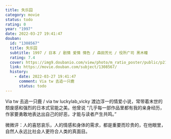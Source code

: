 ```yaml
---
title: 失乐园
category: movie
status: todo
rating: 0
year: "1997"
date: 2022-03-27 19:41:47
douban:
  id: "1308567"
  title: 失乐园
  subtitle: 1997 / 日本 / 剧情 爱情 情色 / 森田芳光 / 役所广司 黑木瞳
  rating: 7.4
  cover: https://img9.doubanio.com/view/photo/m_ratio_poster/public/p2157654546.jpg
  link: https://movie.douban.com/subject/1308567/
  history:
    - date: 2022-03-27 19:41:47
      comment: Via tw 去追一只鹿
      status: todo
---
```


Via tw 去追一只鹿 / via tw luckylab_vicky 渡边淳一的情爱小说，常带着末世的颓废感和强烈的日本式官能之美。他曾说 “几乎每一部作品里都有我的亲身经历，作家要勇敢地表达出自己的好恶，才能与读者产生共鸣。”

微微评：人的喜怒哀乐，人的情感和身体的需求，都是重要而珍贵的，在他眼里，自然人永远比社会人更符合人类的真面目。
